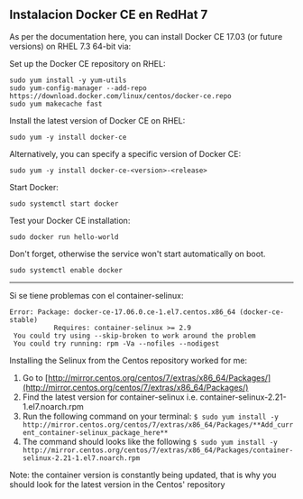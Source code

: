 Instalacion Docker CE en RedHat 7
---------------------------------

As per the documentation here, you can install Docker CE 17.03 (or future versions) on RHEL 7.3 64-bit via:

Set up the Docker CE repository on RHEL:
```
sudo yum install -y yum-utils
sudo yum-config-manager --add-repo https://download.docker.com/linux/centos/docker-ce.repo
sudo yum makecache fast
```
Install the latest version of Docker CE on RHEL:
```
sudo yum -y install docker-ce
```
Alternatively, you can specify a specific version of Docker CE:
```
sudo yum -y install docker-ce-<version>-<release>
```
Start Docker:
```
sudo systemctl start docker
```
Test your Docker CE installation:
```
sudo docker run hello-world
```
Don't forget, otherwise the service won't start automatically on boot.
```
sudo systemctl enable docker
```

---------------------------

Si se tiene problemas con el container-selinux:

```
Error: Package: docker-ce-17.06.0.ce-1.el7.centos.x86_64 (docker-ce-stable)
           Requires: container-selinux >= 2.9
 You could try using --skip-broken to work around the problem
 You could try running: rpm -Va --nofiles --nodigest
```
Installing the Selinux from the Centos repository worked for me: 
1. Go to [http://mirror.centos.org/centos/7/extras/x86_64/Packages/](http://mirror.centos.org/centos/7/extras/x86_64/Packages/)
2. Find the latest version for container-selinux i.e. container-selinux-2.21-1.el7.noarch.rpm 
3. Run the following command on your terminal: 
`$ sudo yum install -y http://mirror.centos.org/centos/7/extras/x86_64/Packages/**Add_current_container-selinux_package_here**`
4. The command should looks like the following 
`$ sudo yum install -y http://mirror.centos.org/centos/7/extras/x86_64/Packages/container-selinux-2.21-1.el7.noarch.rpm`

Note: the container version is constantly being updated, that is why you should look for the latest version in the Centos' repository

